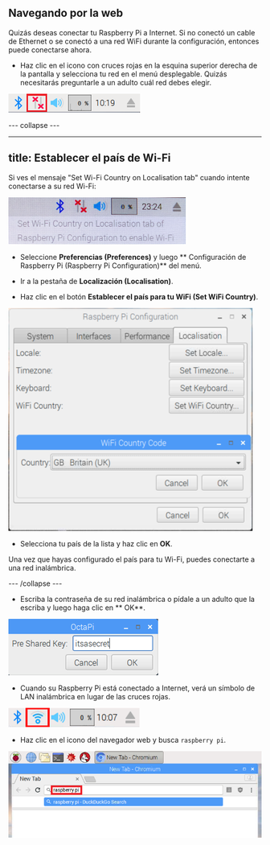 ## Navegando por la web

Quizás deseas conectar tu Raspberry Pi a Internet. Si no conectó un cable de Ethernet o se conectó a una red WiFi durante la configuración, entonces puede conectarse ahora.

+ Haz clic en el icono con cruces rojas en la esquina superior derecha de la pantalla y selecciona tu red en el menú desplegable. Quizás necesitarás preguntarle a un adulto cuál red debes elegir.

![No wifi](images/no-wifi.png)

\--- collapse \---

* * *

## title: Establecer el país de Wi-Fi

Si ves el mensaje "Set Wi-Fi Country on Localisation tab" cuando intente conectarse a su red Wi-Fi:

![set wifi country](images/pi-set-wifi-country.png)

+ Seleccione **Preferencias (Preferences)** y luego ** Configuración de Raspberry Pi (Raspberry Pi Configuration)** del menú.

+ Ir a la pestaña de **Localización (Localisation)**.

+ Haz clic en el botón **Establecer el país para tu WiFi (Set WiFi Country)**.

![select wifi country](images/pi-select-wifi-country.png)

+ Selecciona tu país de la lista y haz clic en **OK**.

Una vez que hayas configurado el país para tu Wi-Fi, puedes conectarte a una red inalámbrica.

\--- /collapse \---

+ Escriba la contraseña de su red inalámbrica o pídale a un adulto que la escriba y luego haga clic en ** OK**.

![Type in password](images/type-password.png)

+ Cuando su Raspberry Pi está conectado a Internet, verá un símbolo de LAN inalámbrica en lugar de las cruces rojas.

![screenshot](images/pi-wifi.png)

+ Haz clic en el icono del navegador web y busca `raspberry pi`.

![screenshot](images/pi-browser.png)